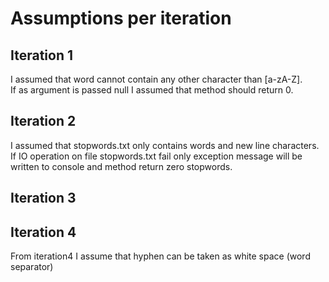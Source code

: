 # Assumptions per iteration

## Iteration 1
I assumed that word cannot contain any other character than [a-zA-Z].  
If as argument is passed null I assumed that method should return 0.

## Iteration 2
I assumed that stopwords.txt only contains words and new line characters.  
If IO operation on file stopwords.txt fail only exception message will be written to console and method return zero stopwords.

## Iteration 3

## Iteration 4
From iteration4 I assume that hyphen can be taken as white space (word separator)